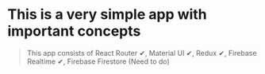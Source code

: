 # This is a very simple app with important concepts

> This app consists of React Router ✔, Material UI ✔, Redux ✔, Firebase Realtime ✔, Firebase Firestore (Need to do) 